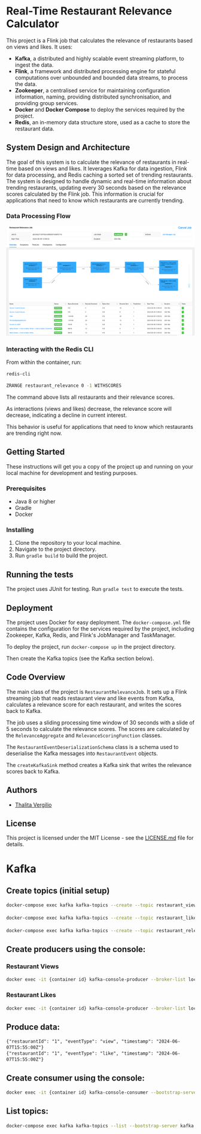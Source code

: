 # Real-Time Restaurant Relevance Calculator

This project is a Flink job that calculates the relevance of restaurants based on views and likes. 
It uses:
* **Kafka**, a distributed and highly scalable event streaming platform, to ingest the data.
* **Flink**, a framework and distributed processing engine for stateful computations over unbounded and bounded data streams, to process the data.
* **Zookeeper**, a centralised service for maintaining configuration information, naming, providing distributed synchronisation, and providing group services.
* **Docker** and **Docker Compose** to deploy the services required by the project.
* **Redis**, an in-memory data structure store, used as a cache to store the restaurant data.

## System Design and Architecture
The goal of this system is to calculate the relevance of restaurants in real-time based on views and likes. 
It leverages Kafka for data ingestion, Flink for data processing, and Redis caching a sorted set of trending restaurants. 
The system is designed to handle dynamic and real-time information about trending restaurants, updating every 30 seconds based on the relevance scores calculated by the Flink job. 
This information is crucial for applications that need to know which restaurants are currently trending.

### Data Processing Flow
![flink.png](assets/images/flink.png)

### Interacting with the Redis CLI
From within the container, run:
```bash
redis-cli
```
```bash
ZRANGE restaurant_relevance 0 -1 WITHSCORES
```
The command above lists all restaurants and their relevance scores.

As interactions (views and likes) decrease, the relevance score will decrease, indicating a decline in current interest.

This behavior is useful for applications that need to know which restaurants are trending right now. 

## Getting Started

These instructions will get you a copy of the project up and running on your local machine for development and testing purposes.

### Prerequisites

- Java 8 or higher
- Gradle
- Docker

### Installing

1. Clone the repository to your local machine.
2. Navigate to the project directory.
3. Run `gradle build` to build the project.

## Running the tests

The project uses JUnit for testing. Run `gradle test` to execute the tests.

## Deployment

The project uses Docker for easy deployment. The `docker-compose.yml` file contains the configuration for the services required by the project, including Zookeeper, Kafka, Redis, and Flink's JobManager and TaskManager.

To deploy the project, run `docker-compose up` in the project directory.

Then create the Kafka topics (see the Kafka section below).

## Code Overview

The main class of the project is `RestaurantRelevanceJob`. It sets up a Flink streaming job that reads restaurant view and like events from Kafka, calculates a relevance score for each restaurant, and writes the scores back to Kafka.

The job uses a sliding processing time window of 30 seconds with a slide of 5 seconds to calculate the relevance scores. The scores are calculated by the `RelevanceAggregate` and `RelevanceScoringFunction` classes.

The `RestaurantEventDeserializationSchema` class is a schema used to deserialise the Kafka messages into `RestaurantEvent` objects.

The `createKafkaSink` method creates a Kafka sink that writes the relevance scores back to Kafka.

## Authors

- [Thalita Vergilio](https://github.com/tvergilio)

## License

This project is licensed under the MIT License - see the [LICENSE.md](LICENSE.md) file for details.

# Kafka

## Create topics (initial setup)

```bash
docker-compose exec kafka kafka-topics --create --topic restaurant_views --partitions 1 --replication-factor 1 --bootstrap-server kafka:9092

docker-compose exec kafka kafka-topics --create --topic restaurant_likes --partitions 1 --replication-factor 1 --bootstrap-server kafka:9092

docker-compose exec kafka kafka-topics --create --topic restaurant_relevance --partitions 1 --replication-factor 1 --bootstrap-server kafka:9092
```    

## Create producers using the console:
### Restaurant Views
```bash
docker exec -it {container id} kafka-console-producer --broker-list localhost:9092 --topic restaurant_views
```
### Restaurant Likes
```bash
docker exec -it {container id} kafka-console-producer --broker-list localhost:9092 --topic restaurant_likes
```
## Produce data:

```
{"restaurantId": "1", "eventType": "view", "timestamp": "2024-06-07T15:55:00Z"}
{"restaurantId": "1", "eventType": "like", "timestamp": "2024-06-07T15:55:00Z"}
```

## Create consumer using the console:

```bash
docker exec -it {container id} kafka-console-consumer --bootstrap-server localhost:9092 --topic restaurant_relevance --from-beginning
```

## List topics:

```bash
docker-compose exec kafka kafka-topics --list --bootstrap-server kafka:9092
```
